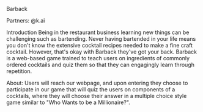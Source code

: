 Barback

Partners: @k.ai

Introduction
Being in the restaurant business learning new things can be challenging such as bartending. 
Never having bartended in your life means you don't know the extensive cocktail recipes needed to make a 
fine craft cocktail. However, that's okay with Barback they've got your back. Barback is a web-based
game trained to teach users on ingredients of commonly ordered cocktails and quiz them so that
they can engagingly learn through repetition.


About:
Users will reach our webpage, and upon entering they choose to participate in our game that will quiz the
users on components of a cocktails, where they will choose their answer in a multiple choice style game
similar to "Who Wants to be a Millionaire?".
